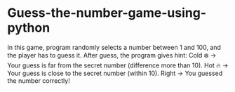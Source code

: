 # Guess-the-number-game-using-python
In this game, program randomly selects a number between 1 and 100, and the player has to guess it. After guess, the program gives  hint:  Cold ❄️ → Your guess is far from the secret number (difference more than 10).  Hot 🔥 → Your guess is close to the secret number (within 10).  Right  → You guessed the number correctly!
